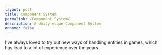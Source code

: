 ```yaml
---
layout: post
title: Component System
permalink: /Component System/
description: A Unity-esque Component System 
onhome: false
---
```


I've always loved to try out new ways of handling entities in games, which has lead to a lot of experience over the years. 
